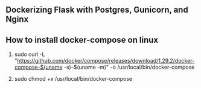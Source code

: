 ## Dockerizing Flask with Postgres, Gunicorn, and Nginx

## How to install docker-compose on linux

1. sudo curl -L "https://github.com/docker/compose/releases/download/1.29.2/docker-compose-$(uname -s)-$(uname -m)" -o /usr/local/bin/docker-compose

2. sudo chmod +x /usr/local/bin/docker-compose
